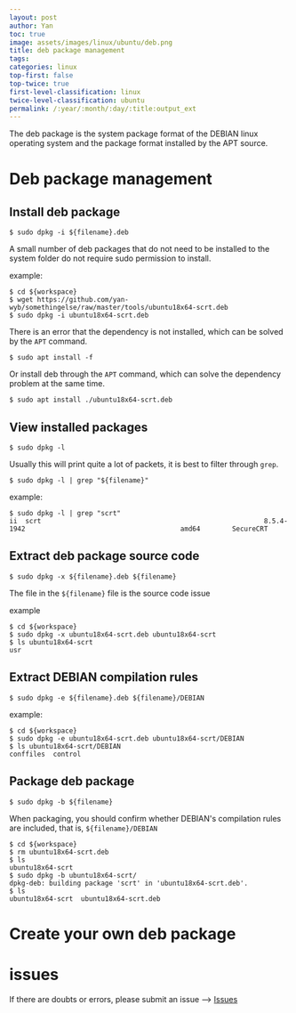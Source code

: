```yaml
---
layout: post
author: Yan 
toc: true
image: assets/images/linux/ubuntu/deb.png
title: deb package management
tags:
categories: linux
top-first: false
top-twice: true
first-level-classification: linux
twice-level-classification: ubuntu
permalink: /:year/:month/:day/:title:output_ext
---
```


The deb package is the system package format of the DEBIAN linux operating system and the package format installed by the APT source.

# Deb package management

## Install deb package

```shell
$ sudo dpkg -i ${filename}.deb
```
A small number of deb packages that do not need to be installed to the system folder do not require sudo permission to install.

example:

```shell
$ cd ${workspace}
$ wget https://github.com/yan-wyb/somethingelse/raw/master/tools/ubuntu18x64-scrt.deb
$ sudo dpkg -i ubuntu18x64-scrt.deb
```

There is an error that the dependency is not installed, which can be solved by the `APT` command.

```shell
$ sudo apt install -f
```

Or install deb through the `APT` command, which can solve the dependency problem at the same time.

```shell
$ sudo apt install ./ubuntu18x64-scrt.deb
```

## View installed packages

```shell
$ sudo dpkg -l
```

Usually this will print quite a lot of packets, it is best to filter through `grep`.

```shell
$ sudo dpkg -l | grep "${filename}"
```

example:

```shell
$ sudo dpkg -l | grep "scrt"
ii  scrt                                                        8.5.4-1942                                       amd64        SecureCRT
```

## Extract deb package source code

```shell
$ sudo dpkg -x ${filename}.deb ${filename}
```

The file in the `${filename}` file is the source code issue

example

```shell
$ cd ${workspace}
$ sudo dpkg -x ubuntu18x64-scrt.deb ubuntu18x64-scrt
$ ls ubuntu18x64-scrt
usr
```

## Extract DEBIAN compilation rules

```shell
$ sudo dpkg -e ${filename}.deb ${filename}/DEBIAN
```

example:

```shell
$ cd ${workspace}
$ sudo dpkg -e ubuntu18x64-scrt.deb ubuntu18x64-scrt/DEBIAN
$ ls ubuntu18x64-scrt/DEBIAN
conffiles  control
```

## Package deb package

```shell
$ sudo dpkg -b ${filename}
```

When packaging, you should confirm whether DEBIAN's compilation rules are included, that is, `${filename}/DEBIAN`

```shell
$ cd ${workspace}
$ rm ubuntu18x64-scrt.deb
$ ls
ubuntu18x64-scrt
$ sudo dpkg -b ubuntu18x64-scrt/
dpkg-deb: building package 'scrt' in 'ubuntu18x64-scrt.deb'.
$ ls 
ubuntu18x64-scrt  ubuntu18x64-scrt.deb
```

# Create your own deb package

# issues

If there are doubts or errors, please submit an issue --> [Issues](https://github.com/yan-wyb/issues/issues)
